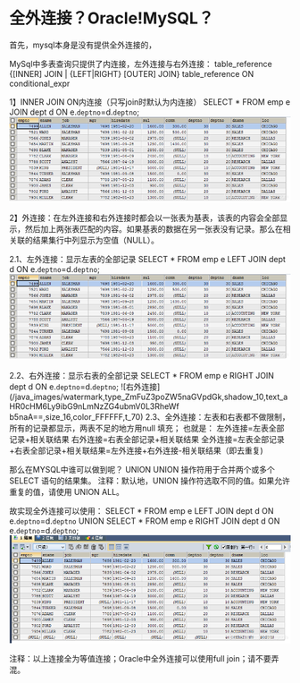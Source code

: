# 全外连接？Oracle!MySQL？


<!--more-->

首先，mysql本身是没有提供全外连接的，

MySql中多表查询只提供了内连接，左外连接与右外连接：
table_reference {[INNER] JOIN | {LEFT|RIGHT} [OUTER] JOIN} table_reference ON conditional_expr

1】INNER JOIN ON内连接（只写join时默认为内连接）
SELECT * FROM emp e JOIN dept d ON e.`deptno`=d.`deptno`;
![内连接](/java_images/watermark,type_ZmFuZ3poZW5naGVpdGk,shadow_10,text_aHR0cHM6Ly9ibG9nLmNzZG4ubmV0L3RheW5naA==,size_16,color_FFFFFF,t_70)

2】外连接：在左外连接和右外连接时都会以一张表为基表，该表的内容会全部显示，然后加上两张表匹配的内容。如果基表的数据在另一张表没有记录。那么在相关联的结果集行中列显示为空值（NULL）。

2.1、左外连接：显示左表的全部记录
SELECT * FROM emp e LEFT JOIN dept d ON e.`deptno`=d.`deptno`;
![左外连接](/java_images/watermark,type_ZmFuZ3poZW5naGVpdGk,shadow_10,text_aHR0cHM6Ly9ibG9nLmNzZG4ubmdgtV0L3RheW5naA==,size_16,color_FFFFFF,t_70)

2.2、右外连接：显示右表的全部记录
SELECT * FROM emp e RIGHT JOIN dept d ON e.`deptno`=d.`deptno`;
![右外连接](/java_images/watermark,type_ZmFuZ3poZW5naGVpdGk,shadow_10,text_aHR0cHM6Ly9ibG9nLmNzZG4ubmV0L3RheWf b5naA==,size_16,color_FFFFFF,t_70)
2.3、全外连接：左表和右表都不做限制，所有的记录都显示，两表不足的地方用null 填充；
也就是：
左外连接=左表全部记录+相关联结果
右外连接=右表全部记录+相关联结果
全外连接=左表全部记录+右表全部记录+相关联结果=左外连接+右外连接-相关联结果（即去重复)

那么在MYSQL中谁可以做到呢？
UNION
UNION 操作符用于合并两个或多个 SELECT 语句的结果集。
注释：默认地，UNION 操作符选取不同的值。如果允许重复的值，请使用 UNION ALL。

故实现全外连接可以使用：
SELECT * FROM emp e LEFT JOIN dept d ON e.`deptno`=d.`deptno`
UNION
SELECT * FROM emp e RIGHT JOIN dept d ON e.`deptno`=d.`deptno`;
![全外连接](/java_images/watermark,type_ZmFuZ3poZW5naGVpdGk,shadow_10,text_aHR0cHM6Ly9ibG9nLmNzZG4ubmV0L3fffRheW5naA==,size_16,color_FFFFFF,t_70)

注释：以上连接全为等值连接；Oracle中全外连接可以使用full join；请不要弄混。
